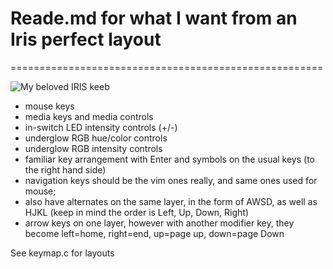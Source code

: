 # Reade.md for what I want from an Iris perfect layout
======================================================


![My beloved IRIS keeb](https://i.imgur.com/wgsb37e.jpg)

- mouse keys
- media keys and media controls
- in-switch LED intensity controls (+/-)
- underglow RGB hue/color controls
- underglow RGB intensity controls
- familiar key arrangement with Enter and symbols on the usual keys (to the right hand side)
- navigation keys should be the vim ones really, and same ones used for mouse;
- also have alternates on the same layer, in the form of AWSD, as well as HJKL (keep in mind the order is Left, Up, Down, Right)
- arrow keys on one layer, however with another modifier key, they become left=home, right=end, up=page up, down=page Down

See keymap.c for layouts